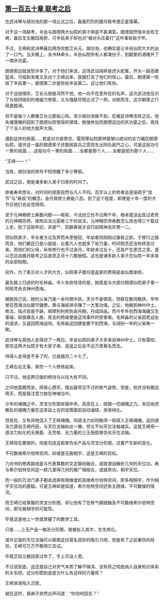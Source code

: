 ## [第一百五十章 联考之后](https://www.xxbiquge.com/11_11207/5463575.html)


  在武诗琴与胡剑浩的那一场比试之后，轰轰烈烈的腊月联考便正是落幕。

  对于这一场联考，辛岳与朗德两大仙院的弟子俱是不甚满意。朗德固然恼辛岳有王崎，最后生生搬回局势，可辛岳弟子却也对“被对头压着打”这件事耿耿于怀。

  不过，王崎和武诗琴最后两场完胜艾长元、胡剑浩，也确实是让辛岳仙院大大的出了一口气。当天晚上，龙书林牵头，辛岳仙院所有人都凑份子，到駉里的酒楼开了一席庆功宴。

  朗德那边就哀愁许多了。对于他们来说，这场武试纯碎是虎头蛇尾，开头一路高歌猛进，可临到末尾又杀出个王崎出来，狠狠打击了他们的信心。最后，朗德第一败给了辛岳第一，朗德第二亦是败给辛岳第二。这让他们有些。

  对于这般情形，艾长元倒是浑然不觉。他一向不在意外在的名声。这次武试他见识了与他同级别的电磁力修家，又与强敌尽情比试了一把。对她而言，这次駉里之行简直圆满。

  但不是每个人都像艾长元那般心性。至少胡剑浩做不到。在被武诗琴击败之后，他失魂落魄的回到了朗德仙院借宿的驿馆，勉强参加完朗德这边的庆功宴之后，竟找了个没人的地方放声大哭。

  遇到这样的局面……若是对方是黎京、雷阳等仙院那样能够以绝对的实力碾压朗德仙院，或许这一届的朗德弟子还能因哀兵之意而生出同仇敌忾之心，可是这般功亏一篑的局面……这般功亏一篑的局面……全都是那个人……全都是因为那个人……

  “王崎——！”

  当夜，胡剑浩的哭号不知惊醒了多少寒鸦。

  武试之后，便是诸多新入弟子归家的时间了。

  修者寿命悠长，对时间的观感自然与凡人不同。百岁以上的修者会逐渐疏于“佳节”与“寿辰”的概念。金丹其修士寿能八百。到了这个程度，即使是十年一度的大节日他们也会觉得烦。

  至于元神期修士寿数问题——咳咳，今法创立也不过两千年，根本就没出现过老死的元神期宗师。按照古法元婴寿三千的说法，元神期宗师寿数怎么找也得三千载往上走。到了这般年纪，非是**、百数寿辰才会打起精神去庆贺一二。

  但仙院弟子，年长者方过及笄而未至弱冠，年幼者则刚刚过垂髫之龄。于修行之路而言，他们都还只是小娃娃，比着凡人也就多了些力量，时间观念还没有转变过来。而他们的父母，纵有修行也不过金丹，年龄未过五十，还易产生思念之意。是以念远自腊月联考之后直至正月十六都放假。这也是诸多新入弟子在仙院一年多来的全部假期。

  另外，为了表示对人才的大方，仙院弟子腊月底返家的费用是由仙盟承担，

  最先踏上归途的时毛梓淼。令人有些惊讶的是，她竟是与大部分朗德仙院弟子乘一同班灵舟去神州西海。

  据她自己说，她的父亲乃是一金丹期半妖，天分不是很高，但胜在敢闯敢拼，早年曾在西海当仙盟守疆使，靠与海妖拼杀赚了一大笔功值。之后，他搬到神州中土，修法、指点皆是不缺，顺顺利利修到金丹期，丹成四品。而今年年初西海海疆又生事端，妖族袭击人族，死去的杨俊便是这场事件的受害者。毛梓淼的父亲因老战友的请求，又返回西海战场。毛梓淼这回便是要干到西海，与阔别一年的父亲聚一聚。

  武诗琴与其他人走得迟了一两日。辛岳仙院的弟子大多来自神州中土。只有雷阳、黎京这两大仙院才有大家子弟、逍遥之后会不远万里慕名而去。

  待得人走得差不多了时，已是腊月二十七了。

  王崎左右无事，索性一个人修炼起来。

  只不过，他这两日做的修持与以往大有不同。

  之间他盘膝而坐，网易心想天，摆出最常见不过的练气姿势。但是，他并没有搬运周天，而是竟注意力放在神魂当中。

  少年的魂魄之中，灵宝分形图坐镇中央，高高在上，统御一切魂魄之力。本应徐虎散乱的魂魄力量在这来自上古的宝图面前自动凝结，渐渐纯化。

  但现在，又有异物混入了王崎魂魄。四道法力如同触须一般探入王崎魂魄。这四道法力源自王崎丹田，与天位法轴如出一辙，但又不似天位法轴凝实。这是王崎用一道法力拟化的无根基、无凭依、无力量的三无版假冒伪劣天位法轴。

  王崎现在要做的，则是勾连这假冒伪劣产品与灵宝分形图，试着产生新的变化。

  不可数维希尔伯特空间，抑或是无极相宇，这是王崎的目标。

  几何书的修炼路线是与代表算数的爻定算经融合，成就源自解析几何的天位功，再与希尔伯特空间这一欧几里得几何的推广相结合，成就奇功，相宇天位。

  而一般的万法门弟子都会选择有限维度的高维希尔伯特空间，即多相相宇，作为相宇天位功的基础。可是王崎却是知道，希尔伯特空间还有无限维、不可数维的情况。

  而王崎已经掌握的灵宝分形图，却让他有了在练气期就触及不可数维希尔伯特空间，即无极相宇的可能性。

  毕竟这是他上一世就掌握了的数学工具。

  只是……三无产品一触及分形图，就被扯入其中，生生炼化。

  或许正版的天位法轴可以抵御这份莫名其妙的吸引力吧，但是有了之前重伤的经验，王崎可万万不敢用它去试。

  毕竟艾轻兰都回家过年了，手上可没人管。

  不过说到底，这还是自己对灵气本质了解不够深、没有将之彻底纳入自身知识体系的关系吧。这分形图到底是为什么有这样的力量呢？

  王崎渐渐陷入沉思。

  就在这时，真阐子突然出声问道：“你何时回去？”
